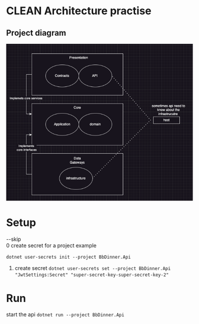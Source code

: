 # CLEAN Architecture practise

## Project diagram 
![Diagram](./Diagram.png)

# Setup 

--skip 
</br> 
0 create secret for a project example
```
dotnet user-secrets init --project BbDinner.Api
```

1. create secret `dotnet user-secrets set --project BbDinner.Api "JwtSettings:Secret" "super-secret-key-super-secret-key-2"`


# Run 
start the api
`dotnet run --project BbDinner.Api`